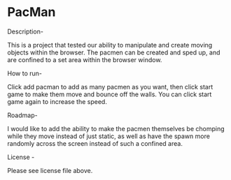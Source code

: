# PacMan

Description-

This is a project that tested our ability to manipulate and create moving objects within the browser. The pacmen can be created and sped up, and are confined to a set area within the browser window.

How to run-

Click add pacman to add as many pacmen as you want, then click start game to make them move and bounce off the walls. You can click start game again to increase the speed. 

Roadmap-

I would like to add the ability to make the pacmen themselves be chomping while they move instead of just static, as well as have the spawn more randomly across the screen instead of such a confined area. 

License - 

Please see license file above. 


